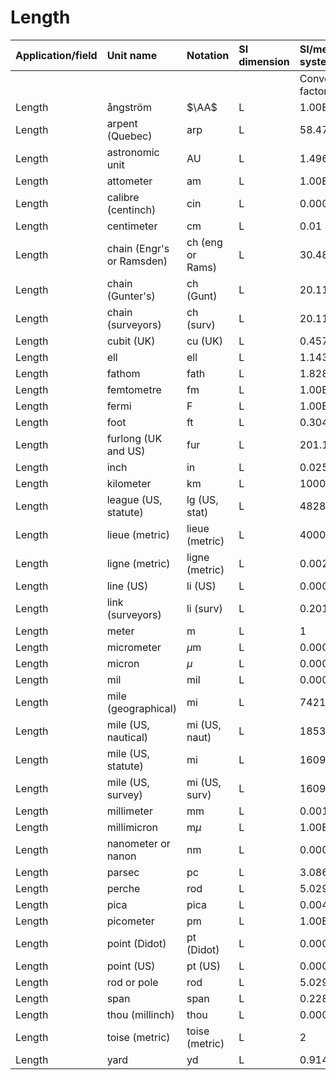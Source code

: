 # Length

| Application/field | Unit name | Notation | SI dimension | SI/metric system |  | English/US system |  |
| :--- | :--- | :--- | :--- | :--- | :--- | :--- | :--- |
|  |  |  |  | Conversion factor | Unit | Conversion factor | Unit |
| Length | ångström | $\AA$ | L | 1.00E-10 | m | 3.2808E-10 | ft |
| Length | arpent (Quebec) | arp | L | 58.47 | m | 191.83 | ft |
| Length | astronomic unit | AU | L | 1.4960E+11 | m | 4.9081E+11 | ft |
| Length | attometer | am | L | 1.00E-18 | m | $3.2808 \mathrm{E}-18$ | ft |
| Length | calibre (centinch) | cin | L | 0.000254 | m | 0.00083333 | ft |
| Length | centimeter | cm | L | 0.01 | m | 0.032808 | ft |
| Length | chain (Engr's or Ramsden) | ch (eng or Rams) | L | 30.48 | m | 100 | ft |
| Length | chain (Gunter's) | ch (Gunt) | L | 20.1168 | m | 66 | ft |
| Length | chain (surveyors) | ch (surv) | L | 20.1168 | m | 66 | ft |
| Length | cubit (UK) | cu (UK) | L | 0.4572 | m | 1.5000 | ft |
| Length | ell | ell | L | 1.143 | m | 3.75 | ft |
| Length | fathom | fath | L | 1.8288 | m | 6.0000 | ft |
| Length | femtometre | fm | L | $1.00 \mathrm{E}-15$ | m | $3.2808 \mathrm{E}-15$ | ft |
| Length | fermi | F | L | 1.00E-15 | m | $3.2808 \mathrm{E}-15$ | ft |
| Length | foot | ft | L | 0.3048 | m | 1.0000 | ft |
| Length | furlong (UK and US) | fur | L | 201.168 | m | 660 | ft |
| Length | inch | in | L | 0.0254 | m | 0.0833 | ft |
| Length | kilometer | km | L | 1000 | m | 3280.84 | ft |
| Length | league (US, statute) | lg (US, stat) | L | 4828 | m | 15839.9 | ft |
| Length | lieue (metric) | lieue (metric) | L | 4000 | m | 13123.4 | ft |
| Length | ligne (metric) | ligne (metric) | L | 0.0023 | m | 0.007546 | ft |
| Length | line (US) | li (US) | L | 0.000635 | m | 0.0020833 | ft |
| Length | link (surveyors) | li (surv) | L | 0.201168 | m | 0.6600 | ft |
| Length | meter | m | L | 1 | m | 3.2808 | ft |
| Length | micrometer | $\mu \mathrm{m}$ | L | 0.000001 | m | $3.2808 \mathrm{E}-06$ | ft |
| Length | micron | $\mu$ | L | 0.000001 | m | $3.2808 \mathrm{E}-06$ | ft |
| Length | mil | mil | L | 0.0000254 | m | 0.000083333 | ft |
| Length | mile (geographical) | mi | L | 7421.59 | m | 24349.0 | ft |
| Length | mile (US, nautical) | mi (US, naut) | L | 1853.2 | m | 6080.1 | ft |
| Length | mile (US, statute) | mi | L | 1609.344 | m | 5280.0 | ft |
| Length | mile (US, survey) | mi (US, surv) | L | 1609.3 | m | 5279.9 | ft |
| Length | millimeter | mm | L | 0.001 | m | 0.0032808 | ft |
| Length | millimicron | $\mathrm{m} \mu$ | L | 1.00E-09 | m | 3.2808E-09 | ft |
| Length | nanometer or nanon | nm | L | 0.000000001 | m | $3.2808 \mathrm{E}-09$ | ft |
| Length | parsec | pc | L | $3.0860 \mathrm{E}+16$ | m | $1.0125 \mathrm{E}+17$ | ft |
| Length | perche | rod | L | 5.0292 | m | 16.5 | ft |
| Length | pica | pica | L | 0.0042175 | m | 0.013837 | ft |
| Length | picometer | pm | L | $1.00 \mathrm{E}-12$ | m | 3.2808E-12 | ft |
| Length | point (Didot) | pt (Didot) | L | 0.00037597 | m | 0.0012335 | ft |
| Length | point (US) | pt (US) | L | 0.00035146 | m | 0.0011531 | ft |
| Length | rod or pole | rod | L | 5.0292 | m | 16.5 | ft |
| Length | span | span | L | 0.2286 | m | 0.75 | ft |
| Length | thou (millinch) | thou | L | 0.0000254 | m | 0.000083333 | ft |
| Length | toise (metric) | toise (metric) | L | 2 | m | 6.562 | ft |
| Length | yard | yd | L | 0.9144 | m | 3.0000 | ft |
